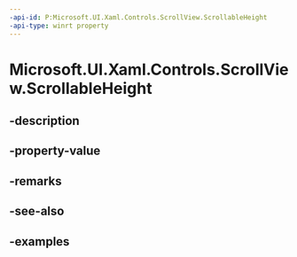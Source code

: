 ```yaml
---
-api-id: P:Microsoft.UI.Xaml.Controls.ScrollView.ScrollableHeight
-api-type: winrt property
---
```


# Microsoft.UI.Xaml.Controls.ScrollView.ScrollableHeight

<!--
public double ScrollableHeight { get; }
-->


## -description

## -property-value

## -remarks

## -see-also

## -examples


